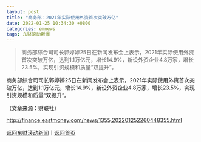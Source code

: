 ```yaml
---
layout: post
title: "商务部：2021年实际使用外资首次突破万亿"
date: 2022-01-25 10:34:30 +0800
categories: emnews
tags: 东财滚动新闻
---
```

> 商务部综合司司长郭婷婷25日在新闻发布会上表示，2021年实际使用外资首次突破万亿，达到1.1万亿元，增长14.9%，新设外资企业4.8万家，增长23.5%，实现引资规模和质量“双提升”。

<p>商务部综合司司长郭婷婷25日在新闻发布会上表示，2021年实际使用外资首次突破万亿，达到1.1万亿元，增长14.9%，新设外资企业4.8万家，增长23.5%，实现引资规模和质量“双提升”。</p><p class="em_media">（文章来源：财联社）</p>

<http://finance.eastmoney.com/news/1355,202201252260448355.html>

[返回东财滚动新闻](//finews.withounder.com/emnews/)｜[返回首页](//finews.withounder.com/)